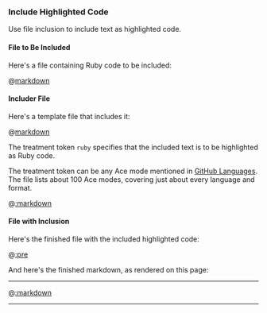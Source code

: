 ### Include Highlighted Code

Use file inclusion to include text as highlighted code.

#### File to Be Included

Here's a file containing Ruby code to be included:

@[markdown](hello.rb)

#### Includer File

Here's a template file that includes it:

@[markdown](includer.md)

The treatment token ```ruby``` specifies that the included text is to be highlighted as Ruby code.

The treatment token can be any Ace mode mentioned in [GitHub Languages](https://github.com/github/linguist/blob/master/lib/linguist/languages.yml).  The file lists about 100 Ace modes, covering just about every language and format.

@[:markdown](../interface.md)

#### File with Inclusion

Here's the finished file with the included highlighted code:

@[:pre](included.md)

And here's the finished markdown, as rendered on this page:

---

@[:markdown](included.md)

---
